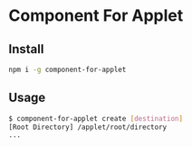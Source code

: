 # Component For Applet

## Install

```bash
npm i -g component-for-applet
```

## Usage

```bash
$ component-for-applet create [destination]
[Root Directory] /applet/root/directory
...
```

